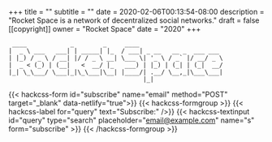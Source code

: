 +++
title = ""
subtitle = ""
date = 2020-02-06T00:13:54-08:00
description = "Rocket Space is a network of decentralized social networks."
draft = false
[[copyright]]
  owner = "Rocket Space"
  date = "2020"
+++

```
 ____            _        _     ____                       
|  _ \ ___   ___| | _____| |_  / ___| _ __   __ _  ___ ___ 
| |_) / _ \ / __| |/ / _ \ __| \___ \| '_ \ / _` |/ __/ _ \
|  _ < (_) | (__|   <  __/ |_   ___) | |_) | (_| | (_|  __/
|_| \_\___/ \___|_|\_\___|\__| |____/| .__/ \__,_|\___\___|
                                     |_|                   
```

{{< hackcss-form id="subscribe" name="email" method="POST" target="_blank" data-netlify="true">}}
{{< hackcss-formgroup >}}
  {{< hackcss-label for="query" text="Subscribe:" />}}
  {{< hackcss-textinput id="query" type="search" placeholder="email@example.com" name="s" form="subscribe" >}}
{{< /hackcss-formgroup >}}
